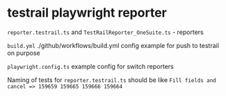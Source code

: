 # testrail playwright reporter
```reporter.testrail.ts``` and ```TestRailReporter_OneSuite.ts``` - reporters

```build.yml``` ./github/workflows/build.yml config example for push to testrail on purpose

```playwright.config.ts``` example config for switch reporters 

Naming of tests for ```reporter.testrail.ts``` should be like ```Fill fields and cancel => 159659 159665 159666 159664```
